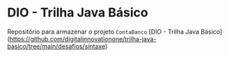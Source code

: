 # DIO - Trilha Java Básico

Repositório para armazenar o projeto `ContaBanco` [DIO - Trilha Java Básico] (https://github.com/digitalinnovationone/trilha-java-basico/tree/main/desafios/sintaxe)